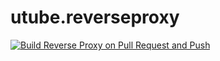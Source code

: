# utube.reverseproxy

[![Build Reverse Proxy on Pull Request and Push](https://github.com/Rahim373/utube/actions/workflows/reverseproxy.build-on-pr-and-push.yml/badge.svg)](https://github.com/Rahim373/utube/actions/workflows/reverseproxy.build-on-pr-and-push.yml)